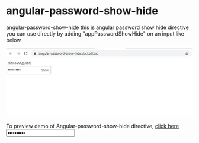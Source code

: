 # angular-password-show-hide
angular-password-show-hide
this is angular password show hide directive you can use directly  by adding "appPasswordShowHide" on an input like below 

<p align="center">
    <img  alt="Angular-password-show-hide" src="Angular-password-show-hide.JPG" class="img-responsive">
</p>

To preview demo of Angular-password-show-hide directive, [click here](https://angular-password-show-hide.stackblitz.io/)
<input type = password value="inputcompo" appPasswordShowHide/>

